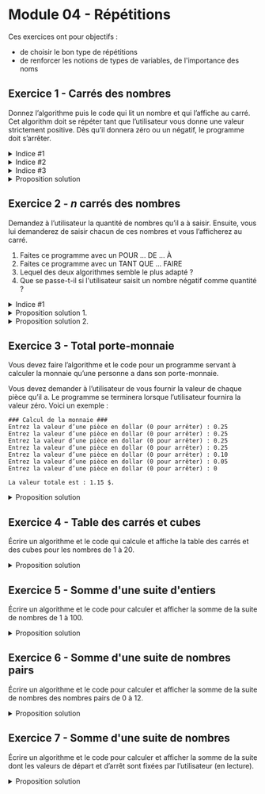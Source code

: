 # Module 04 - Répétitions

Ces exercices ont pour objectifs :

- de choisir le bon type de répétitions
- de renforcer les notions de types de variables, de l'importance des noms

## Exercice 1 - Carrés des nombres

Donnez l’algorithme puis le code qui lit un nombre et qui l’affiche au carré.
Cet algorithm doit se répéter tant que l’utilisateur vous donne une valeur strictement positive.
Dès qu’il donnera zéro ou un négatif, le programme doit s’arrêter.

<details>
    <summary>Indice #1</summary>

Connait-on ou peut-on déduire la quantité d'entiers à lire ?
</details>

<details>
    <summary>Indice #2</summary>

Comment répéter une action ? Quelle est/sont les actions à répéter ? Quand arrête-t-on ?
</details>

<details>
    <summary>Indice #3</summary>

Que représente le carré d'un nombre ?
</details>

<details>
    <summary>Proposition solution</summary>

``` csharp
entier nombre = 0;
entier nombreAuCarre = 0;

écrire("Veuillez saisir un nombre à élever au carré : ");
nombre = lire();
tant que (nombre > 0) faire {
    nombreAuCarre = nombre * nombre;
    écrire(nombre.VersChaine() + " au carré est : " + nombreAuCarre.VersChaine());

    nombre = lire();
}
```

</details>

## Exercice 2 - $n$ carrés des nombres

Demandez à l’utilisateur la quantité de nombres qu’il a à saisir. Ensuite, vous lui demanderez de saisir chacun de ces nombres et vous l’afficherez au carré.

1. Faites ce programme avec un POUR ... DE ... À
2. Faites ce programme avec un TANT QUE ... FAIRE
3. Lequel des deux algorithmes semble le plus adapté ?
4. Que se passe-t-il si l'utilisateur saisit un nombre négatif comme quantité ?

<details>
    <summary>Indice #1</summary>

    Débutez par la boucle "pour". Cherchez à convertir le pour en tant que.
</details>

<details>
    <summary>Proposition solution 1.</summary>

``` csharp
entier quantiteNombresATraiter = 0;
entier nombre = 0;
entier nombreAuCarre = 0;

écrire("Veuillez entrer la quantité de nombres à traiter svp : ");
quantiteNombresATraiter = lire();

pour entier numeroNombre de 1 à quantiteNombresATraiter {
    écrire("Veuillez saisir le nombre " + numeroNombre.VersChaine() + " à élever au carré : ");
    nombre = lire();

    nombreAuCarre = nombre * nombre;
    écrire(nombre.VersChaine() + " au carré est : " + nombreAuCarre.VersChaine());
}
```

</details>

<details>
    <summary>Proposition solution 2.</summary>

``` csharp
entier quantiteNombresATraiter = 0;
entier nombre = 0;
entier nombreAuCarre = 0;
entier numeroNombre = 1;

écrire("Veuillez entrer la quantité de nombres à traiter svp : ");
quantiteNombresATraiter = lire();

tant que (numeroNombre <= quantiteNombresATraiter) {
    écrire("Veuillez saisir le nombre " + numeroNombre.VersChaine() + " à élever au carré : ");
    nombre = lire();

    nombreAuCarre = nombre * nombre;
    écrire(nombre.VersChaine() + " au carré est : " + nombreAuCarre.VersChaine());

    numeroNombre = numeroNombre + 1;
}
```

</details>

## Exercice 3 - Total porte-monnaie

Vous devez faire l’algorithme et le code pour un programme servant à calculer la monnaie qu’une personne a dans son porte-monnaie.

Vous devez demander à l’utilisateur de vous fournir la valeur de chaque pièce qu’il a. Le programme se terminera lorsque l’utilisateur fournira la valeur zéro. Voici un exemple :

```console
### Calcul de la monnaie ###
Entrez la valeur d’une pièce en dollar (0 pour arrêter) : 0.25
Entrez la valeur d’une pièce en dollar (0 pour arrêter) : 0.25
Entrez la valeur d’une pièce en dollar (0 pour arrêter) : 0.25
Entrez la valeur d’une pièce en dollar (0 pour arrêter) : 0.25
Entrez la valeur d’une pièce en dollar (0 pour arrêter) : 0.10
Entrez la valeur d’une pièce en dollar (0 pour arrêter) : 0.05
Entrez la valeur d’une pièce en dollar (0 pour arrêter) : 0

La valeur totale est : 1.15 $.
```

<details>
    <summary>Proposition solution</summary>

``` csharp
réel valeurPiece = 0.0;
réel valeurTotale = 0.0;

écrireNL("### Calcul de la monnaie ###");

écrire("Entrez la valeur d’une pièce en dollar (0 pour arrêter) : ");
valeurPiece = lire();

tant que (valeurPiece > 0) {
    valeurTotale = valeurTotale + valeurPiece;

    écrire("Entrez la valeur d’une pièce en dollar (0 pour arrêter) : ");
    valeurPiece = lire();
};

écrireNL("");
écrireNL("La valeur totale est : " + valeurTotale.VersChaine() + " $.");
```

</details>

## Exercice 4 - Table des carrés et cubes

Écrire un algorithme et le code qui calcule et affiche la table des carrés et des cubes pour les nombres de 1 à 20.

<details>
    <summary>Proposition solution</summary>

``` csharp
entier carreNombre = 0;
entier cubeNombre = 0;

pour entier nombre de 1 à 20 {
    carreNombre = nombre * nombre;
    cubeNombre = carreNombre * nombre;

    écrireNL("Avec le nombre " + nombre.VersChaine() + ", le carré est " + carreNombre.VersChaine() + " et le cube est " + cubeNombre.VersChaine());
}
```

</details>

## Exercice 5 - Somme d'une suite d'entiers

Écrire un algorithme et le code pour calculer et afficher la somme de la suite de nombres de 1 à 100.

<details>
    <summary>Proposition solution</summary>

``` csharp
entier sommeEntiers = 0;

pour entier nombre de 1 à 100 {
    sommeEntiers = sommeEntiers + nombre;
}

écrire("La somme de 1 à 100 est " + sommeEntiers.VersChaine());
```

</details>

## Exercice 6 - Somme d'une suite de nombres pairs

Écrire un algorithme et le code pour calculer et afficher la somme de la suite de nombres des nombres pairs de 0 à 12.

<details>
    <summary>Proposition solution</summary>

``` csharp
entier sommeNombresPairs = 0;

pour entier nombrePair de 2 à 12 évolution +2 {
    sommeNombresPairs = sommeNombresPairs + nombrePair;
}

écrire("La somme des nombres pairs de 0 à 12 est " + sommeNombresPairs.VersChaine());
```

</details>

## Exercice 7 - Somme d'une suite de nombres

Écrire un algorithme et le code pour calculer et afficher la somme de la suite dont les valeurs de départ et d’arrêt sont fixées par l’utilisateur (en lecture).

<details>
    <summary>Proposition solution</summary>

``` csharp
entier sommeEntiers = 0;
entier valeurDepart = 0;
entier valeurArret = 0;

écrire("Veuillez entrer une valeur de départ pour la suite : ");
valeurDepart = lire();

écrire("Veuillez entrer une valeur de arrêt pour la suite : ");
valeurArret = lire();

pour entier nombre de valeurDepart à valeurArret {
    sommeEntiers = sommeEntiers + nombre;
}

écrire("La somme de " + valeurDepart.VersChaine() + " à " + valeurArret.VersChaine() + "est " + sommeEntiers.VersChaine());
```

</details>